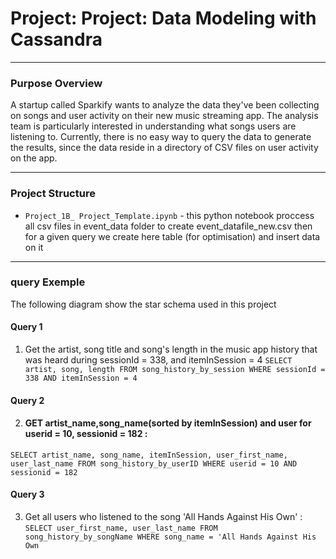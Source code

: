 # Project: Project: Data Modeling with Cassandra



------------------------------------------
### Purpose Overview
A startup called Sparkify wants to analyze the data they've been collecting on songs and user activity on their new music streaming app. The analysis team is particularly interested in understanding what songs users are listening to. Currently, there is no easy way to query the data to generate the results, since the data reside in a directory of CSV files on user activity on the app.

--------------------------------------------
### Project Structure 

+ `Project_1B_ Project_Template.ipynb` - this python notebook proccess all csv files in event_data folder to create event_datafile_new.csv then for a given query we create here table (for optimisation) and insert data on it 

--------------------------------------------
### query Exemple
The following diagram show the star schema used in this project


####  Query 1
1. Get the artist, song title and song's length in the music app history that was heard during sessionId = 338, and itemInSession = 4 
`SELECT artist, song, length FROM song_history_by_session WHERE sessionId = 338 AND itemInSession = 4`

####  Query 2
2. #### GET artist_name,song_name(sorted by itemInSession) and user for userid = 10, sessionid = 182 : 
`SELECT artist_name, song_name, itemInSession, user_first_name, user_last_name FROM song_history_by_userID WHERE userid = 10 AND sessionid = 182`

####  Query 3
3. Get all users who listened to the song 'All Hands Against His Own' :
`SELECT user_first_name, user_last_name FROM song_history_by_songName WHERE song_name = 'All Hands Against His Own`

